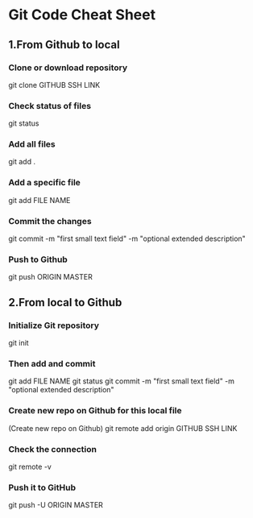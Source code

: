 # Git Code Cheat Sheet

## 1.From Github to local

### Clone or download repository
git clone GITHUB SSH LINK

### Check status of files
git status

### Add all files
git add .

### Add a specific file
git add FILE NAME

### Commit the changes
git commit -m "first small text field" -m "optional extended description"

### Push to Github
git push ORIGIN MASTER

## 2.From local to Github

### Initialize Git repository
git init

### Then add and commit
git add FILE NAME
git status
git commit -m "first small text field" -m "optional extended description"

### Create new repo on Github for this local file
(Create new repo on Github)
git remote add origin GITHUB SSH LINK

### Check the connection
git remote -v

### Push it to GitHub
git push -U ORIGIN MASTER
